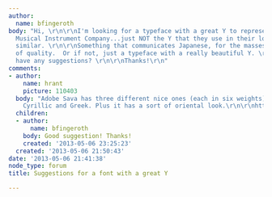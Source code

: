 ```yaml
---
author:
  name: bfingeroth
body: "Hi, \r\n\r\nI'm looking for a typeface with a great Y to represent the Yamaha
  Musical Instrument Company...just NOT the Y that they use in their logo or anything
  similar. \r\n\r\nSomething that communicates Japanese, for the masses, yet still
  of quality.  Or if not, just a typeface with a really beautiful Y. \r\n\r\nAnyone
  have any suggestions? \r\n\r\nThanks!\r\n"
comments:
- author:
    name: hrant
    picture: 110403
  body: "Adobe Sava has three different nice ones (each in six weights) for Latin,
    Cyrillic and Greek. Plus it has a sort of oriental look.\r\n\r\nhttp://www.tdc.org/news/2004Results/Sava.html\r\n\r\nhhp\r\n"
  children:
  - author:
      name: bfingeroth
    body: Good suggestion! Thanks!
    created: '2013-05-06 23:25:23'
  created: '2013-05-06 21:50:43'
date: '2013-05-06 21:41:38'
node_type: forum
title: Suggestions for a font with a great Y

---
```

